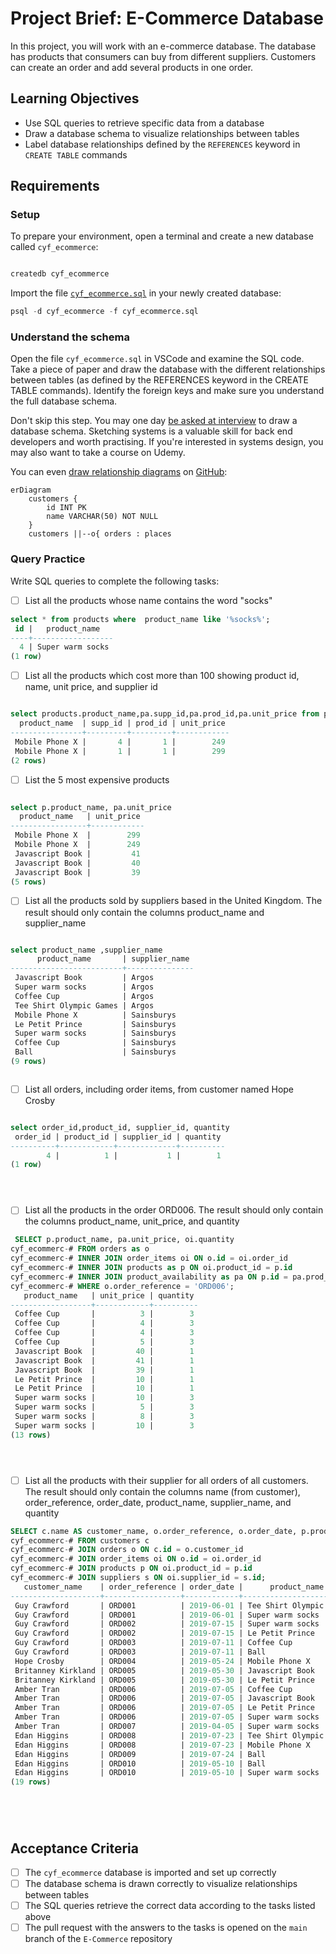 # Project Brief: E-Commerce Database

In this project, you will work with an e-commerce database. The database has products that consumers can buy from different suppliers. Customers can create an order and add several products in one order.

## Learning Objectives

- Use SQL queries to retrieve specific data from a database
- Draw a database schema to visualize relationships between tables
- Label database relationships defined by the `REFERENCES` keyword in `CREATE TABLE` commands

## Requirements

### Setup

To prepare your environment, open a terminal and create a new database called `cyf_ecommerce`:

```sql

createdb cyf_ecommerce
```

Import the file [`cyf_ecommerce.sql`](./cyf_ecommerce.sql) in your newly created database:

```sql
psql -d cyf_ecommerce -f cyf_ecommerce.sql
```

### Understand the schema

Open the file `cyf_ecommerce.sql` in VSCode and examine the SQL code. Take a piece of paper and draw the database with the different relationships between tables (as defined by the REFERENCES keyword in the CREATE TABLE commands). Identify the foreign keys and make sure you understand the full database schema.

Don't skip this step. You may one day [be asked at interview](https://monzo.com/blog/2022/03/23/demystifying-the-backend-engineering-interview-process) to draw a database schema. Sketching systems is a valuable skill for back end developers and worth practising. If you're interested in systems design, you may also want to take a course on Udemy.

You can even [draw relationship diagrams](https://mermaid.js.org/syntax/entityRelationshipDiagram.html) on [GitHub](https://docs.github.com/en/get-started/writing-on-github/working-with-advanced-formatting/creating-diagrams):

```mermaid
erDiagram
    customers {
        id INT PK
        name VARCHAR(50) NOT NULL
    }
    customers ||--o{ orders : places
```

### Query Practice

Write SQL queries to complete the following tasks:

- [ ] List all the products whose name contains the word "socks"
```sql
select * from products where  product_name like '%socks%';
 id |   product_name   
----+------------------
  4 | Super warm socks
(1 row)
```

- [ ] List all the products which cost more than 100 showing product id, name, unit price, and supplier id
```sql

select products.product_name,pa.supp_id,pa.prod_id,pa.unit_price from products INNER JOIN product_availability as pa ON products.id = pa.prod_id where pa.unit_price > 100;
  product_name  | supp_id | prod_id | unit_price 
----------------+---------+---------+------------
 Mobile Phone X |       4 |       1 |        249
 Mobile Phone X |       1 |       1 |        299
(2 rows)


```

- [ ] List the 5 most expensive products
```sql

select p.product_name, pa.unit_price                                                                               from products as p inner join product_availability as pa on (p.id=pa.prod_id)                                                     order by unit_price desc limit 5;
  product_name   | unit_price 
-----------------+------------
 Mobile Phone X  |        299
 Mobile Phone X  |        249
 Javascript Book |         41
 Javascript Book |         40
 Javascript Book |         39
(5 rows)


```

- [ ] List all the products sold by suppliers based in the United Kingdom. The result should only contain the columns product_name and supplier_name

```sql

select product_name ,supplier_name                                                                                 from product_availability as pa INNER JOIN products as p on (pa.prod_id = p.id)                                                   INNER JOIN suppliers as s on( s.id = pa.supp_id)                                                                                  where s.country='United Kingdom';
      product_name       | supplier_name 
-------------------------+---------------
 Javascript Book         | Argos
 Super warm socks        | Argos
 Coffee Cup              | Argos
 Tee Shirt Olympic Games | Argos
 Mobile Phone X          | Sainsburys
 Le Petit Prince         | Sainsburys
 Super warm socks        | Sainsburys
 Coffee Cup              | Sainsburys
 Ball                    | Sainsburys
(9 rows)



```

- [ ] List all orders, including order items, from customer named Hope Crosby
```sql

select order_id,product_id, supplier_id, quantity                                                                  from customers as c INNER JOIN orders as o on (c.id =o.customer_id)                                                               INNER JOIN order_items as oi on (o.id = oi.order_id)                                                                              where name like 'Hope Crosby';
 order_id | product_id | supplier_id | quantity 
----------+------------+-------------+----------
        4 |          1 |           1 |        1
(1 row)





```

- [ ] List all the products in the order ORD006. The result should only contain the columns product_name, unit_price, and quantity
```sql
 SELECT p.product_name, pa.unit_price, oi.quantity 
cyf_ecommerc-# FROM orders as o 
cyf_ecommerc-# INNER JOIN order_items oi ON o.id = oi.order_id 
cyf_ecommerc-# INNER JOIN products as p ON oi.product_id = p.id 
cyf_ecommerc-# INNER JOIN product_availability as pa ON p.id = pa.prod_id  
cyf_ecommerc-# WHERE o.order_reference = 'ORD006';
   product_name   | unit_price | quantity 
------------------+------------+----------
 Coffee Cup       |          3 |        3
 Coffee Cup       |          4 |        3
 Coffee Cup       |          4 |        3
 Coffee Cup       |          5 |        3
 Javascript Book  |         40 |        1
 Javascript Book  |         41 |        1
 Javascript Book  |         39 |        1
 Le Petit Prince  |         10 |        1
 Le Petit Prince  |         10 |        1
 Super warm socks |         10 |        3
 Super warm socks |          5 |        3
 Super warm socks |          8 |        3
 Super warm socks |         10 |        3
(13 rows)





```
- [ ] List all the products with their supplier for all orders of all customers. The result should only contain the columns name (from customer), order_reference, order_date, product_name, supplier_name, and quantity
```sql
SELECT c.name AS customer_name, o.order_reference, o.order_date, p.product_name, s.supplier_name, oi.quantity
cyf_ecommerc-# FROM customers c
cyf_ecommerc-# JOIN orders o ON c.id = o.customer_id
cyf_ecommerc-# JOIN order_items oi ON o.id = oi.order_id
cyf_ecommerc-# JOIN products p ON oi.product_id = p.id
cyf_ecommerc-# JOIN suppliers s ON oi.supplier_id = s.id;
   customer_name    | order_reference | order_date |      product_name       | supplier_name | quantity 
--------------------+-----------------+------------+-------------------------+---------------+----------
 Guy Crawford       | ORD001          | 2019-06-01 | Tee Shirt Olympic Games | Taobao        |        1
 Guy Crawford       | ORD001          | 2019-06-01 | Super warm socks        | Taobao        |        5
 Guy Crawford       | ORD002          | 2019-07-15 | Super warm socks        | Argos         |        4
 Guy Crawford       | ORD002          | 2019-07-15 | Le Petit Prince         | Sainsburys    |        1
 Guy Crawford       | ORD003          | 2019-07-11 | Coffee Cup              | Argos         |       10
 Guy Crawford       | ORD003          | 2019-07-11 | Ball                    | Taobao        |        2
 Hope Crosby        | ORD004          | 2019-05-24 | Mobile Phone X          | Amazon        |        1
 Britanney Kirkland | ORD005          | 2019-05-30 | Javascript Book         | Argos         |        2
 Britanney Kirkland | ORD005          | 2019-05-30 | Le Petit Prince         | Amazon        |        1
 Amber Tran         | ORD006          | 2019-07-05 | Coffee Cup              | Taobao        |        3
 Amber Tran         | ORD006          | 2019-07-05 | Javascript Book         | Taobao        |        1
 Amber Tran         | ORD006          | 2019-07-05 | Le Petit Prince         | Sainsburys    |        1
 Amber Tran         | ORD006          | 2019-07-05 | Super warm socks        | Sainsburys    |        3
 Amber Tran         | ORD007          | 2019-04-05 | Super warm socks        | Argos         |       15
 Edan Higgins       | ORD008          | 2019-07-23 | Tee Shirt Olympic Games | Amazon        |        1
 Edan Higgins       | ORD008          | 2019-07-23 | Mobile Phone X          | Sainsburys    |        1
 Edan Higgins       | ORD009          | 2019-07-24 | Ball                    | Sainsburys    |        2
 Edan Higgins       | ORD010          | 2019-05-10 | Ball                    | Taobao        |        1
 Edan Higgins       | ORD010          | 2019-05-10 | Super warm socks        | Amazon        |        5
(19 rows)






```

## Acceptance Criteria

- [ ] The `cyf_ecommerce` database is imported and set up correctly
- [ ] The database schema is drawn correctly to visualize relationships between tables
- [ ] The SQL queries retrieve the correct data according to the tasks listed above
- [ ] The pull request with the answers to the tasks is opened on the `main` branch of the `E-Commerce` repository
